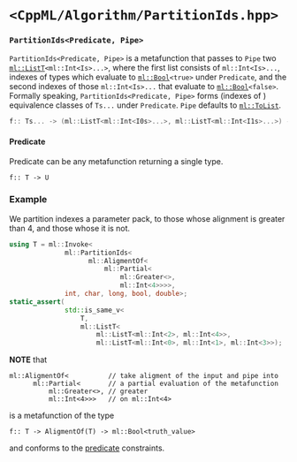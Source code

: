 # `<CppML/Algorithm/PartitionIds.hpp>`

### `PartitionIds<Predicate, Pipe>`

`PartitionIds<Predicate, Pipe>` is a metafunction that passes to `Pipe` two [`ml::ListT`](../Vocabulary/List.md)`<ml::Int<Is>...>`, where the first list consists of `ml::Int<Is>...`, indexes of types which evaluate to [`ml::Bool`](../Vocabulary/Value.md)`<true>` under `Predicate`, and the second indexes of those `ml::Int<Is>...` that evaluate to [`ml::Bool`](../Vocabulary/Value.md)`<false>`. Formally speaking, `PartitionIds<Predicate, Pipe>` forms (indexes of ) equivalence classes of `Ts...` under `Predicate`. `Pipe` defaults to [`ml::ToList`](../Functional/ToList.md).

```c++
f:: Ts... -> (ml::ListT<ml::Int<I0s>...>, ml::ListT<ml::Int<I1s>...>) -> ResultOf(Pipe)
```

#### Predicate

Predicate can be any metafunction returning a single type.
```
f:: T -> U
```

### Example

We partition indexes a parameter pack, to those whose alignment is greater than 4, and those whose it is not.
```c++
using T = ml::Invoke<
              ml::PartitionIds<
                    ml::AligmentOf<
                        ml::Partial<
                            ml::Greater<>,
                            ml::Int<4>>>>,
              int, char, long, bool, double>;
static_assert(
              std::is_same_v<
                  T,
                  ml::ListT<
                      ml::ListT<ml::Int<2>, ml::Int<4>>,
                      ml::ListT<ml::Int<0>, ml::Int<1>, ml::Int<3>>);
```
**NOTE** that
```
ml::AligmentOf<          // take aligment of the input and pipe into
      ml::Partial<       // a partial evaluation of the metafunction
          ml::Greater<>, // greater
          ml::Int<4>>>   // on ml::Int<4>
```
is a metafunction of the type
```
f:: T -> AligmentOf(T) -> ml::Bool<truth_value>
```
and conforms to the [predicate](#predicate) constraints.
